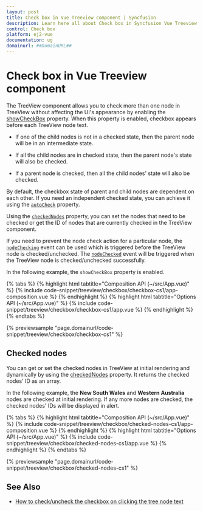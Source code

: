 ```yaml
---
layout: post
title: Check box in Vue Treeview component | Syncfusion
description: Learn here all about Check box in Syncfusion Vue Treeview component of Syncfusion Essential JS 2 and more.
control: Check box 
platform: ej2-vue
documentation: ug
domainurl: ##DomainURL##
---
```


# Check box in Vue Treeview component

The TreeView component allows you to check more than one node in TreeView without affecting the UI's appearance by enabling the [showCheckBox](https://ej2.syncfusion.com/vue/documentation/api/treeview/#showcheckbox) property. When this property is enabled, checkbox appears before each TreeView node text.

* If one of the child nodes is not in a checked state, then the parent node will be in an intermediate state.

* If all the child nodes are in checked state, then the parent node's state will also be checked.

* If a parent node is checked, then all the child nodes' state will also be checked.

By default, the checkbox state of parent and child nodes are dependent on each other. If you need an independent checked state, you can achieve it using the [`autoCheck`](https://ej2.syncfusion.com/vue/documentation/api/treeview/#autocheck) property.

Using the [`checkedNodes`](https://ej2.syncfusion.com/vue/documentation/api/treeview/#checkednodes) property, you can set the nodes that need to be checked or get the ID of nodes that are currently checked in the TreeView component.

If you need to prevent the node check action for a particular node, the [`nodeChecking`](https://ej2.syncfusion.com/vue/documentation/api/treeview/#nodechecking) event can be used which is triggered before the TreeView node is checked/unchecked. The [`nodeChecked`](https://ej2.syncfusion.com/vue/documentation/api/treeview/#nodechecked) event will be triggered when the TreeView node is checked/unchecked successfully.

In the following example, the `showCheckBox` property is enabled.

{% tabs %}
{% highlight html tabtitle="Composition API (~/src/App.vue)" %}
{% include code-snippet/treeview/checkbox/checkbox-cs1/app-composition.vue %}
{% endhighlight %}
{% highlight html tabtitle="Options API (~/src/App.vue)" %}
{% include code-snippet/treeview/checkbox/checkbox-cs1/app.vue %}
{% endhighlight %}
{% endtabs %}
        
{% previewsample "page.domainurl/code-snippet/treeview/checkbox/checkbox-cs1" %}

## Checked nodes

You can get or set the checked nodes in TreeView at initial rendering and dynamically by using the [checkedNodes](https://ej2.syncfusion.com/vue/documentation/api/treeview/#checkednodes)
property. It returns the checked nodes' ID as an array.

In the following example, the **New South Wales** and **Western Australia** nodes are checked at initial rendering. If any more nodes are checked, the checked nodes' IDs will be displayed in alert.

{% tabs %}
{% highlight html tabtitle="Composition API (~/src/App.vue)" %}
{% include code-snippet/treeview/checkbox/checked-nodes-cs1/app-composition.vue %}
{% endhighlight %}
{% highlight html tabtitle="Options API (~/src/App.vue)" %}
{% include code-snippet/treeview/checkbox/checked-nodes-cs1/app.vue %}
{% endhighlight %}
{% endtabs %}
        
{% previewsample "page.domainurl/code-snippet/treeview/checkbox/checked-nodes-cs1" %}

## See Also

* [How to check/uncheck the checkbox on clicking the tree node text](./how-to/check-uncheck-the-checkbox-on-clicking-the-tree-node-text)